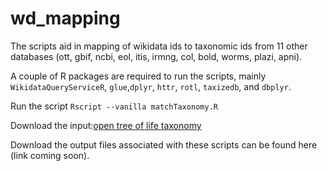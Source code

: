 # wd_mapping
The scripts aid in  mapping of wikidata ids to taxonomic ids from 11 other databases (ott, gbif, ncbi, eol, itis, irmng, col, bold, worms, plazi, apni).

A couple of R packages are required to run the scripts, mainly `WikidataQueryServiceR`, `glue`,`dplyr`, `httr`, `rotl`, `taxizedb`, and `dbplyr`.

Run the script `Rscript --vanilla matchTaxonomy.R`

Download the input:[open tree of life taxonomy](https://tree.opentreeoflife.org/about/taxonomy-version/ott3.6)
 

Download the output files associated with these scripts can be found here (link coming soon).

